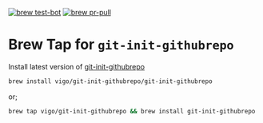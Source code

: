 [![brew test-bot](https://github.com/vigo/homebrew-git-init-githubrepo/actions/workflows/tests.yml/badge.svg)](https://github.com/vigo/homebrew-git-init-githubrepo/actions/workflows/tests.yml)
[![brew pr-pull](https://github.com/vigo/homebrew-git-init-githubrepo/actions/workflows/publish.yml/badge.svg)](https://github.com/vigo/homebrew-git-init-githubrepo/actions/workflows/publish.yml)

# Brew Tap for `git-init-githubrepo`

Install latest version of [git-init-githubrepo](https://github.com/vigo/git-init-githubrepo)

```bash
brew install vigo/git-init-githubrepo/git-init-githubrepo
```

or;

```bash
brew tap vigo/git-init-githubrepo && brew install git-init-githubrepo
```

